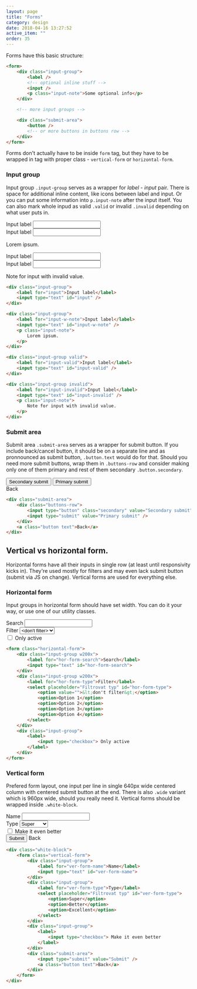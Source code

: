 ```yaml
---
layout: page
title: "Forms"
category: design
date: 2018-04-16 13:27:52
active_item: ""
order: 35
---
```


Forms have this basic structure:

```html
<form>
	<div class="input-group">
		<label />
		<!-- optional inline stuff -->
		<input />
		<p class="input-note">Some optional info</p>
	</div>

	<!-- more input groups -->

	<div class="submit-area">
		<button />
		<!-- or more buttons in buttons row -->
	</div>
</form>
```

Forms don't actually have to be inside `form` tag, but they have to be wrapped in tag with proper class - `vertical-form` or `horizontal-form`.


### Input group

Input group `.input-group` serves as a wrapper for *label* - *input* pair.
There is space for additional inline content, like icons between label and input.
Or you can put some information into `p.input-note` after the input itself.
You can also mark whole inpud as valid `.valid` or invalid `.invalid` depending on what user puts in.

<div class="vertical-form">
	<div class="input-group">
		<label for="input">Input label</label>
		<input type="text" id="input" />
	</div>
	<div class="input-group">
		<label for="input-w-note">Input label</label>
		<input type="text" id="input-w-note" />
		<p class="input-note">
			Lorem ipsum.
		</p>
	</div>
	<div class="input-group valid">
		<label for="input-valid">Input label</label>
		<input type="text" id="input-valid" />
	</div>
	<div class="input-group invalid">
		<label for="input-invalid">Input label</label>
		<input type="text" id="input-invalid" />
		<p class="input-note">
			Note for input with invalid value.
		</p>
	</div>
</div>

```html
<div class="input-group">
	<label for="input">Input label</label>
	<input type="text" id="input" />
</div>
```
```html
<div class="input-group">
	<label for="input-w-note">Input label</label>
	<input type="text" id="input-w-note" />
	<p class="input-note">
		Lorem ipsum.
	</p>
</div>
```
```html
<div class="input-group valid">
	<label for="input-valid">Input label</label>
	<input type="text" id="input-valid" />
</div>
```
```html
<div class="input-group invalid">
	<label for="input-invalid">Input label</label>
	<input type="text" id="input-invalid" />
	<p class="input-note">
		Note for input with invalid value.
	</p>
</div>
```

### Submit area

Submit area `.submit-area` serves as a wrapper for submit button.
If you include back/cancel button, it should be on a separate line and as pronnounced as submit button, `.button.text` would do for that.
Should you need more submit buttons, wrap them in `.buttons-row` and consider making only one of them primary and rest of them secondary `.button.secondary`.

<div class="submit-area">
	<div class="buttons-row">
		<input type="button" class="secondary" value="Secondary submit" />
		<input type="submit" value="Primary submit" />
	</div>
	<a class="button text">Back</a>
</div>

```html
<div class="submit-area">
	<div class="buttons-row">
		<input type="button" class="secondary" value="Secondary submit" />
		<input type="submit" value="Primary submit" />
	</div>
	<a class="button text">Back</a>
</div>
```


## Vertical vs horizontal form.

Horizontal forms have all their inputs in single row (at least until responsivity kicks in). They're used mostly for filters and may even lack submit button (submit via JS on change).
Vertical forms are used for everything else.

### Horizontal form

Input groups in horizontal form should have set width. You can do it your way, or use one of our utility classes.

<form class="horizontal-form">
	<div class="input-group w200x">
		<label for="hor-form-search">Search</label>
		<input type="text" id="hor-form-search">
	</div>
	<div class="input-group w200x">
		<label for="hor-form-type">Filter</label>
		<select placeholder="Filtrovat typ" id="hor-form-type">
			<option value="">&lt;don't filter&gt;</option>
			<option>Option 1</option>
			<option>Option 2</option>
			<option>Option 3</option>
			<option>Option 4</option>
		</select>
	</div>
	<div class="input-group">
		<label>
			<input type="checkbox"> Only active
		</label>
	</div>
</form>

```html
<form class="horizontal-form">
	<div class="input-group w200x">
		<label for="hor-form-search">Search</label>
		<input type="text" id="hor-form-search">
	</div>
	<div class="input-group w200x">
		<label for="hor-form-type">Filter</label>
		<select placeholder="Filtrovat typ" id="hor-form-type">
			<option value="">&lt;don't filter&gt;</option>
			<option>Option 1</option>
			<option>Option 2</option>
			<option>Option 3</option>
			<option>Option 4</option>
		</select>
	</div>
	<div class="input-group">
		<label>
			<input type="checkbox"> Only active
		</label>
	</div>
</form>
```

### Vertical form

Prefered form layout, one input per line in single 640px wide centered column with centered submit button at the end.
There is also `.wide` variant which is 960px wide, should you really need it.
Vertical forms should be wrapped inside `.white-block`.

<div class="white-block">
	<form class="vertical-form">
		<div class="input-group">
			<label for="ver-form-name">Name</label>
			<input type="text" id="ver-form-name">
		</div>
		<div class="input-group">
			<label for="ver-form-type">Type</label>
			<select placeholder="Filtrovat typ" id="ver-form-type">
				<option>Super</option>
				<option>Better</option>
				<option>Excellent</option>
			</select>
		</div>
		<div class="input-group">
			<label>
				<input type="checkbox"> Make it even better
			</label>
		</div>
		<div class="submit-area">
			<input type="submit" value="Submit" />
			<a class="button text">Back</a>
		</div>
	</form>
</div>

```html
<div class="white-block">
	<form class="vertical-form">
		<div class="input-group">
			<label for="ver-form-name">Name</label>
			<input type="text" id="ver-form-name">
		</div>
		<div class="input-group">
			<label for="ver-form-type">Type</label>
			<select placeholder="Filtrovat typ" id="ver-form-type">
				<option>Super</option>
				<option>Better</option>
				<option>Excellent</option>
			</select>
		</div>
		<div class="input-group">
			<label>
				<input type="checkbox"> Make it even better
			</label>
		</div>
		<div class="submit-area">
			<input type="submit" value="Submit" />
			<a class="button text">Back</a>
		</div>
	</form>
</div>
```
